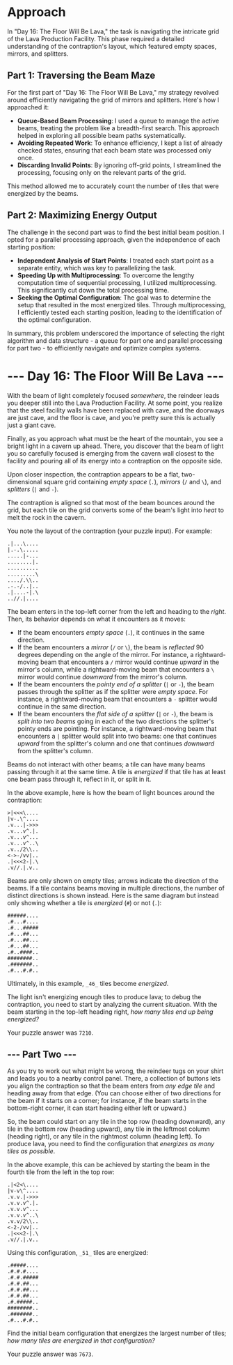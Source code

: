 
# Approach
In "Day 16: The Floor Will Be Lava,"  the task is navigating the intricate grid of the Lava Production Facility. This phase required a detailed understanding of the contraption's layout, which featured empty spaces, mirrors, and splitters.

## Part 1: Traversing the Beam Maze
For the first part of "Day 16: The Floor Will Be Lava," my strategy revolved around efficiently navigating the grid of mirrors and splitters. Here's how I approached it:
-   **Queue-Based Beam Processing**: I used a queue to manage the active beams, treating the problem like a breadth-first search. This approach helped in exploring all possible beam paths systematically.
-   **Avoiding Repeated Work**: To enhance efficiency, I kept a list of already checked states, ensuring that each beam state was processed only once.
-   **Discarding Invalid Points**: By ignoring off-grid points, I streamlined the processing, focusing only on the relevant parts of the grid.

This method allowed me to accurately count the number of tiles that were energized by the beams.

## Part 2: Maximizing Energy Output
The challenge in the second part was to find the best initial beam position. I opted for a parallel processing approach, given the independence of each starting position:
-   **Independent Analysis of Start Points**: I treated each start point as a separate entity, which was key to parallelizing the task.
-   **Speeding Up with Multiprocessing**: To overcome the lengthy computation time of sequential processing, I utilized multiprocessing. This significantly cut down the total processing time.
-   **Seeking the Optimal Configuration**: The goal was to determine the setup that resulted in the most energized tiles. Through multiprocessing, I efficiently tested each starting position, leading to the identification of the optimal configuration.

In summary, this problem underscored the importance of selecting the right algorithm and data structure - a queue for part one and parallel processing for part two - to efficiently navigate and optimize complex systems.

# --- Day 16: The Floor Will Be Lava ---

With the beam of light completely focused  _somewhere_, the reindeer leads you deeper still into the Lava Production Facility. At some point, you realize that the steel facility walls have been replaced with cave, and the doorways are just cave, and the floor is cave, and you're pretty sure this is actually just a giant cave.

Finally, as you approach what must be the heart of the mountain, you see a bright light in a cavern up ahead. There, you discover that the  beam  of light you so carefully focused is emerging from the cavern wall closest to the facility and pouring all of its energy into a contraption on the opposite side.

Upon closer inspection, the contraption appears to be a flat, two-dimensional square grid containing  _empty space_  (`.`),  _mirrors_  (`/`  and  `\`), and  _splitters_  (`|`  and  `-`).

The contraption is aligned so that most of the beam bounces around the grid, but each tile on the grid converts some of the beam's light into  _heat_  to melt the rock in the cavern.

You note the layout of the contraption (your puzzle input). For example:

```
.|...\....
|.-.\.....
.....|-...
........|.
..........
.........\
..../.\\..
.-.-/..|..
.|....-|.\
..//.|....

```

The beam enters in the top-left corner from the left and heading to the  _right_. Then, its behavior depends on what it encounters as it moves:

-   If the beam encounters  _empty space_  (`.`), it continues in the same direction.
-   If the beam encounters a  _mirror_  (`/`  or  `\`), the beam is  _reflected_  90 degrees depending on the angle of the mirror. For instance, a rightward-moving beam that encounters a  `/`  mirror would continue  _upward_  in the mirror's column, while a rightward-moving beam that encounters a  `\`  mirror would continue  _downward_  from the mirror's column.
-   If the beam encounters the  _pointy end of a splitter_  (`|`  or  `-`), the beam passes through the splitter as if the splitter were  _empty space_. For instance, a rightward-moving beam that encounters a  `-`  splitter would continue in the same direction.
-   If the beam encounters the  _flat side of a splitter_  (`|`  or  `-`), the beam is  _split into two beams_  going in each of the two directions the splitter's pointy ends are pointing. For instance, a rightward-moving beam that encounters a  `|`  splitter would split into two beams: one that continues  _upward_  from the splitter's column and one that continues  _downward_  from the splitter's column.

Beams do not interact with other beams; a tile can have many beams passing through it at the same time. A tile is  _energized_  if that tile has at least one beam pass through it, reflect in it, or split in it.

In the above example, here is how the beam of light bounces around the contraption:

```
>|<<<\....
|v-.\^....
.v...|->>>
.v...v^.|.
.v...v^...
.v...v^..\
.v../2\\..
<->-/vv|..
.|<<<2-|.\
.v//.|.v..

```

Beams are only shown on empty tiles; arrows indicate the direction of the beams. If a tile contains beams moving in multiple directions, the number of distinct directions is shown instead. Here is the same diagram but instead only showing whether a tile is  _energized_  (`#`) or not (`.`):

```
######....
.#...#....
.#...#####
.#...##...
.#...##...
.#...##...
.#..####..
########..
.#######..
.#...#.#..

```

Ultimately, in this example,  `_46_`  tiles become  _energized_.

The light isn't energizing enough tiles to produce lava; to debug the contraption, you need to start by analyzing the current situation. With the beam starting in the top-left heading right,  _how many tiles end up being energized?_

Your puzzle answer was  `7210`.

## --- Part Two ---

As you try to work out what might be wrong, the reindeer tugs on your shirt and leads you to a nearby control panel. There, a collection of buttons lets you align the contraption so that the beam enters from  _any edge tile_  and heading away from that edge. (You can choose either of two directions for the beam if it starts on a corner; for instance, if the beam starts in the bottom-right corner, it can start heading either left or upward.)

So, the beam could start on any tile in the top row (heading downward), any tile in the bottom row (heading upward), any tile in the leftmost column (heading right), or any tile in the rightmost column (heading left). To produce lava, you need to find the configuration that  _energizes as many tiles as possible_.

In the above example, this can be achieved by starting the beam in the fourth tile from the left in the top row:

```
.|<2<\....
|v-v\^....
.v.v.|->>>
.v.v.v^.|.
.v.v.v^...
.v.v.v^..\
.v.v/2\\..
<-2-/vv|..
.|<<<2-|.\
.v//.|.v..

```

Using this configuration,  `_51_`  tiles are energized:

```
.#####....
.#.#.#....
.#.#.#####
.#.#.##...
.#.#.##...
.#.#.##...
.#.#####..
########..
.#######..
.#...#.#..

```

Find the initial beam configuration that energizes the largest number of tiles;  _how many tiles are energized in that configuration?_

Your puzzle answer was  `7673`.